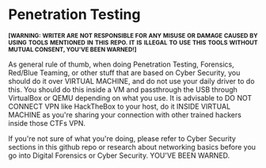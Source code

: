 # Penetration Testing

<p align="justify">
<b><sup> [WARNING: WRITER ARE NOT RESPONSIBLE FOR ANY MISUSE OR DAMAGE CAUSED BY USING TOOLS MENTIONED IN THIS REPO. IT IS ILLEGAL TO USE THIS TOOLS WITHOUT MUTUAL CONSENT, YOU'VE BEEN WARNED!]</sup></b>
</p>

As general rule of thumb, when doing Penetration Testing, Forensics, Red/Blue Teaming, or other stuff that are based on Cyber Security, you should do it over VIRTUAL MACHINE, and do not use your daily driver to do this. You should do this inside a VM and passthrough the USB through VirtualBox or QEMU depending on what you use. It is advisable to DO NOT CONNECT VPN like HackTheBox to your host, do it INSIDE VIRTUAL MACHINE as you're sharing your connection with other trained hackers inside those CTFs VPN.

If you're not sure of what you're doing, please refer to Cyber Security sections in this github repo or research about networking basics before you go into Digital Forensics or Cyber Security. YOU'VE BEEN WARNED.
